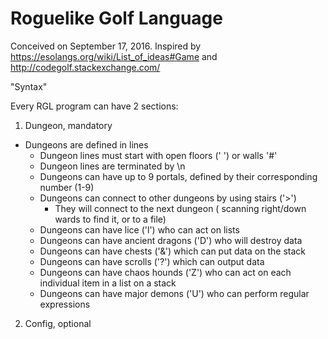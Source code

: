 # Roguelike Golf Language

Conceived on September 17, 2016. 
Inspired by https://esolangs.org/wiki/List_of_ideas#Game and 
http://codegolf.stackexchange.com/

"Syntax"

Every RGL program can have 2 sections:

1. Dungeon, mandatory
  * Dungeons are defined in lines 
    * Dungeon lines must start with open floors (' ') or walls '#'
    * Dungeon lines are terminated by \n
    * Dungeons can have up to 9 portals, defined by their corresponding number (1-9)
    * Dungeons can connect to other dungeons by using stairs ('>')
      * They will connect to the next dungeon ( scanning right/down wards to find it, or to a file)
    * Dungeons can have lice ('l') who can act on lists
    * Dungeons can have ancient dragons ('D') who will destroy data
    * Dungeons can have chests ('&') which can put data on the stack
    * Dungeons can have scrolls ('?') which can output data
    * Dungeons can have chaos hounds ('Z') who can act on each individual item in a list on a stack
    * Dungeons can have major demons ('U') who can perform regular expressions

2. Config, optional




